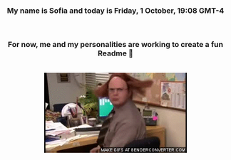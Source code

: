 


<div align="center">
<h3 >My name is Sofia and today is Friday, 1 October, 19:08 GMT-4</h3><br>
<h3 >For now, me and my personalities are working to create a fun Readme 👋
</h3><br>
<img src='img/dwight.gif' alt='working...'/>
</div>
